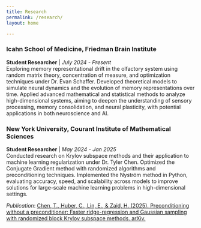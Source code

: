 ```yaml
---
title: Research
permalink: /research/
layout: home

---
```

### Icahn School of Medicine, Friedman Brain Institute  
**Student Researcher** | *July 2024 - Present*  
Exploring memory representational drift in the olfactory system using random matrix theory, concentration of measure, and optimization techniques under Dr. Evan Schaffer. Developed theoretical models to simulate neural dynamics and the evolution of memory representations over time. Applied advanced mathematical and statistical methods to analyze high-dimensional systems, aiming to deepen the understanding of sensory processing, memory consolidation, and neural plasticity, with potential applications in both neuroscience and AI.

### New York University, Courant Institute of Mathematical Sciences  
**Student Researcher** | *May 2024 - Jan 2025*  
Conducted research on Krylov subspace methods and their application to machine learning regularization under Dr. Tyler Chen. Optimized the Conjugate Gradient method with randomized algorithms and preconditioning techniques. Implemented the Nyström method in Python, evaluating accuracy, speed, and scalability across models to improve solutions for large-scale machine learning problems in high-dimensional settings.

_Publication_: [Chen, T., Huber, C., Lin, E., & Zaid, H. (2025). Preconditioning without a preconditioner: Faster ridge-regression and Gaussian sampling with randomized block Krylov subspace methods. arXiv.](https://arxiv.org/abs/2501.18717)
